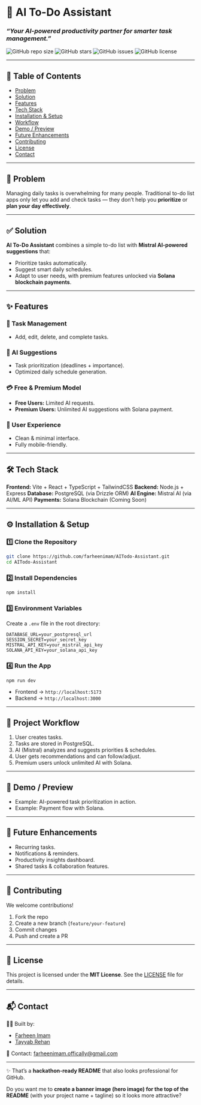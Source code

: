 # 🚀 AI To-Do Assistant

### *“Your AI-powered productivity partner for smarter task management.”*

![GitHub repo size](https://img.shields.io/github/repo-size/farheenimam/AITodo-Assistant)
![GitHub stars](https://img.shields.io/github/stars/farheenimam/AITodo-Assistant?style=social)
![GitHub issues](https://img.shields.io/github/issues/farheenimam/AITodo-Assistant)
![GitHub license](https://img.shields.io/github/license/farheenimam/AITodo-Assistant)

---

## 📑 Table of Contents

* [Problem](#-problem)
* [Solution](#-solution)
* [Features](#-features)
* [Tech Stack](#-tech-stack)
* [Installation & Setup](#️-installation--setup)
* [Workflow](#-project-workflow)
* [Demo / Preview](#-demo--preview)
* [Future Enhancements](#-future-enhancements)
* [Contributing](#-contributing)
* [License](#-license)
* [Contact](#-contact)

---

## 📌 Problem

Managing daily tasks is overwhelming for many people. Traditional to-do list apps only let you add and check tasks — they don’t help you **prioritize** or **plan your day effectively**.

---

## ✅ Solution

**AI To-Do Assistant** combines a simple to-do list with **Mistral AI-powered suggestions** that:

* Prioritize tasks automatically.
* Suggest smart daily schedules.
* Adapt to user needs, with premium features unlocked via **Solana blockchain payments**.

---

## ✨ Features

### 📝 Task Management

* Add, edit, delete, and complete tasks.

### 🤖 AI Suggestions

* Task prioritization (deadlines + importance).
* Optimized daily schedule generation.

### 💳 Free & Premium Model

* **Free Users:** Limited AI requests.
* **Premium Users:** Unlimited AI suggestions with Solana payment.

### 📱 User Experience

* Clean & minimal interface.
* Fully mobile-friendly.

---

## 🛠 Tech Stack

**Frontend:** Vite + React + TypeScript + TailwindCSS
**Backend:** Node.js + Express
**Database:** PostgreSQL (via Drizzle ORM)
**AI Engine:** Mistral AI (via AI/ML API)
**Payments:** Solana Blockchain (Coming Soon)

---

## ⚙️ Installation & Setup

### 1️⃣ Clone the Repository

```bash
git clone https://github.com/farheenimam/AITodo-Assistant.git
cd AITodo-Assistant
```

### 2️⃣ Install Dependencies

```bash
npm install
```

### 3️⃣ Environment Variables

Create a `.env` file in the root directory:

```env
DATABASE_URL=your_postgresql_url
SESSION_SECRET=your_secret_key
MISTRAL_API_KEY=your_mistral_api_key
SOLANA_API_KEY=your_solana_api_key
```

### 4️⃣ Run the App

```bash
npm run dev
```

* Frontend → `http://localhost:5173`
* Backend → `http://localhost:3000`

---

## 🧩 Project Workflow

1. User creates tasks.
2. Tasks are stored in PostgreSQL.
3. AI (Mistral) analyzes and suggests priorities & schedules.
4. User gets recommendations and can follow/adjust.
5. Premium users unlock unlimited AI with Solana.

---

## 🎥 Demo / Preview



* Example: AI-powered task prioritization in action.
* Example: Payment flow with Solana.

---

## 🚀 Future Enhancements

* Recurring tasks.
* Notifications & reminders.
* Productivity insights dashboard.
* Shared tasks & collaboration features.

---

## 🤝 Contributing

We welcome contributions!

1. Fork the repo
2. Create a new branch (`feature/your-feature`)
3. Commit changes
4. Push and create a PR

---

## 📜 License

This project is licensed under the **MIT License**. See the [LICENSE](LICENSE) file for details.

---

## 📬 Contact

👩‍💻 Built by:

* [Farheen Imam](https://github.com/farheenimam)
* [Tayyab Rehan](https://github.com/tayyabrehan)

📧 Contact: [farheenimam.offically@gmail.com](mailto:farheenimam.offically@gmail.com)

---

✨ That’s a **hackathon-ready README** that also looks professional for GitHub.

Do you want me to **create a banner image (hero image) for the top of the README** (with your project name + tagline) so it looks more attractive?
